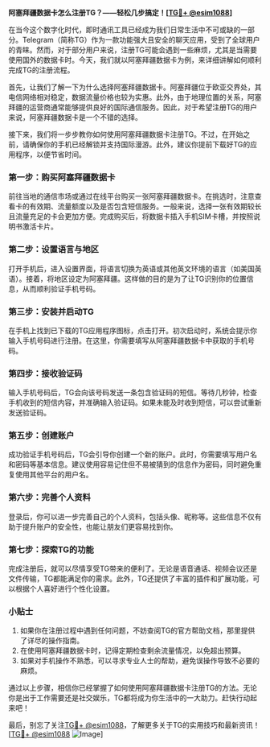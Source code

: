 **阿塞拜疆数据卡怎么注册TG？——轻松几步搞定！[[TG💪+ @esim1088](https://t.me/s/esim1088)]**

在当今这个数字化时代，即时通讯工具已经成为我们日常生活中不可或缺的一部分。Telegram（简称TG）作为一款功能强大且安全的聊天应用，受到了全球用户的青睐。然而，对于部分用户来说，注册TG可能会遇到一些麻烦，尤其是当需要使用国外的数据卡时。今天，我们就以阿塞拜疆数据卡为例，来详细讲解如何顺利完成TG的注册流程。

首先，让我们了解一下为什么选择阿塞拜疆数据卡。阿塞拜疆位于欧亚交界处，其电信网络相对稳定，数据流量价格也较为实惠。此外，由于地理位置的关系，阿塞拜疆的运营商通常能够提供良好的国际通信服务。因此，对于希望注册TG的用户来说，阿塞拜疆数据卡是一个不错的选择。

接下来，我们将一步步教你如何使用阿塞拜疆数据卡注册TG。不过，在开始之前，请确保你的手机已经解锁并支持国际漫游。此外，建议你提前下载好TG的应用程序，以便节省时间。

### 第一步：购买阿塞拜疆数据卡

前往当地的通信市场或通过在线平台购买一张阿塞拜疆数据卡。在挑选时，注意查看卡的有效期、流量额度以及是否包含短信服务。一般来说，选择一张有效期较长且流量充足的卡会更加方便。完成购买后，将数据卡插入手机SIM卡槽，并按照说明书激活卡片。

### 第二步：设置语言与地区

打开手机后，进入设置界面，将语言切换为英语或其他英文环境的语言（如美国英语）。接着，将地区设定为阿塞拜疆。这样做的目的是为了让TG识别你的位置信息，从而顺利验证手机号码。

### 第三步：安装并启动TG

在手机上找到已下载的TG应用程序图标，点击打开。初次启动时，系统会提示你输入手机号码进行注册。在这里，你需要填写从阿塞拜疆数据卡中获取的手机号码。

### 第四步：接收验证码

输入手机号码后，TG会向该号码发送一条包含验证码的短信。等待几秒钟，检查手机收到的短信内容，并准确输入验证码。如果未能及时收到短信，可以尝试重新发送验证码。

### 第五步：创建账户

成功验证手机号码后，TG会引导你创建一个新的账户。此时，你需要填写用户名和密码等基本信息。建议使用容易记住但不易被猜到的信息作为密码，同时避免重复使用其他平台的用户名。

### 第六步：完善个人资料

登录后，你可以进一步完善自己的个人资料，包括头像、昵称等。这些信息不仅有助于提升账户的安全性，也能让朋友们更容易找到你。

### 第七步：探索TG的功能

完成注册后，就可以尽情享受TG带来的便利了。无论是语音通话、视频会议还是文件传输，TG都能满足你的需求。此外，TG还提供了丰富的插件和扩展功能，可以根据个人喜好进行个性化设置。

### 小贴士

1. 如果你在注册过程中遇到任何问题，不妨查阅TG的官方帮助文档，那里提供了详尽的操作指南。
2. 在使用阿塞拜疆数据卡时，记得定期检查剩余流量情况，以免超出预算。
3. 如果对手机操作不熟悉，可以寻求专业人士的帮助，避免误操作导致不必要的麻烦。

通过以上步骤，相信你已经掌握了如何使用阿塞拜疆数据卡注册TG的方法。无论你是出于工作需要还是社交娱乐，TG都将成为你生活中的一大助力。赶快行动起来吧！

最后，别忘了关注[TG💪+ @esim1088](https://t.me/s/esim1088)，了解更多关于TG的实用技巧和最新资讯！[[TG💪+ @esim1088](https://t.me/s/esim1088) ![Image](https://i.postimg.cc/4NQfJmqS/Snipaste-2025-05-13-00-14-12.png)]
